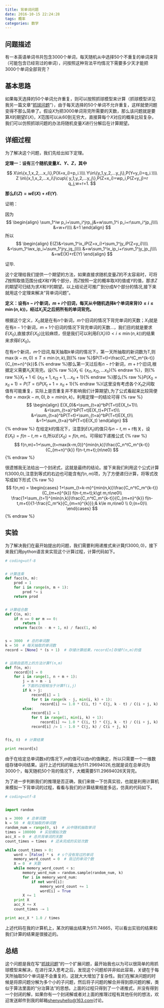```yaml
---
title: 背单词问题
date: 2016-10-15 22:24:28
tags: 概率
categories: 数学
---
```


## 问题描述

有一本英语单词书共包含3000个单词，每天随机从中选择50个不重复的单词来背（可能包含已经背过的单词），问按照这种背法平均情况下需要多少天才能把3000个单词全部背完？

<!--more-->

## 基本思路

如果每天选择的50个单词允许重复，则可以按照抓球模型来计算（抓球模型详见我另一篇文章“[抓球问题](/2016/10/13/problem-about-grip-ball/)”），由于每天选择的50个单词不允许重复，这样就使问题变得不那么简单了。假设$X$为把3000单词背完所需要的天数，那么该问题就是要算$X$的期望$E(X)$，$X$范围可以从60到无穷大，直接算每个$X$对应的概率比较复杂，我们可以仿照抓球问题的办法将随机变量$X$进行分解后在计算期望。

## 详细过程

为了解决这个问题，我们先给出如下定理。

**定理一：设有三个随机变量$X、Y、Z$，其中**

$$
X\in\{x_1,x_2,...x_i\},P(X=x_i)=p_i.\\\\
Y\in\{y_1,y_2,...y_j\},P(Y=y_i)=q_i.\\\\
Z \in\{x_1,x_2,...x_i\}\cup\{ y_1,y_2,...y_j\},P(Z=x_i)=wp_i,P(Z=y_j)=r q_j,w+r=1.
$$

**那么$E(Z)=wE(X)+rE(Y)$**.

证明：

因为
$$
\begin{align}
\sum_1^iw p_i+\sum_i^jrp_j&=w\sum_1^i p_i+r\sum_i^jp_j\\\\
&=w+r\\\\
&=1
\end{align}
$$
所以
$$
\begin{align}
E(Z)&=\sum_1^ix_iP(Z=x_i)+\sum_1^jy_iP(Z=y_i)\\\\
&=\sum_1^iwx_ip_i+\sum_1^jry_jq_j\\\\
&=w\sum_1^ix_ip_i+r\sum_1^jy_jp_j\\\\
&=wE(X)+rE(Y)
\end{align}
$$

证毕.

这个定理给我们提供一个期望的方法，如果直接求随机变量$Z$的不太容易时，可将$Z$按照取值范围分成$X$和$Y$两个部分，而$Z$按照一定的概率取$X$的值或$Y$的值，那求$Z$的期望可归结为求$X$和$Y$的期望。以上结论还可推广到分成$N$个部分的情况,接下来就用这个定理来解决“背单词问题”。

**定义：设有$n-i$个新词，$m+i$个旧词，每天从中随机选择$k$个单词来背$(0\le i\le\min(n,k))$，经过$X_i$天之后把所有的单词背完。**

根据这个定义，$X_0$就是在有$n$个新词，$m$个旧词的情况下背完单词的天数；$X_1$就是在有$n-1$个新词，$m+1$个旧词的情况下背完单词的天数...，我们目的就是要求$E(X_0)$,直接求$E(X_0)$比较麻烦，但是我们可以利用$E(X_i)(0\lt i\le\min(n,k))$的结果来求得$E(X_0)$。

在有$n$个新词，$m$个旧词,每天抽取$k$单词的情况下，第一天所抽取的新词数为T,则$\max(k-m,0)\le T\le \min(n,k)$,则{% raw %}$P(T=t)=\frac{C_n^tC_m^{k-t}}{C_{m+n}^{k}}$.{% endraw %}那么第一天过后有$n-t$个新词，$m+t$个旧词,根据定义需要$X_t$天背完。设{% raw %}$X_t\in\{x_{t1},x_{t2},...x_{ti}\}${% endraw %}，则{% raw %}$X_t+1\in\{x_{t1}+1,x_{t2}+1,...x_{ti}+1\}${% endraw %}那么{% raw %}$P(X_0=x_{ti}+1)=P(T=t)P(X_t+1=x_{ti}+1)${% endraw %}(这里没有考虑各个$X_t$之间取值有可能重复，实际上是否重复并不影响我们计算期望),为了公式看起来比较简便令$a=max(k-m,0),b=min(n,k)$，利用定理一的结论可得
{% raw %}
$$
\begin{align}
E(X_0)&=\sum_{t=a}^bP(T=t)E(X_t+1)\\
&=\sum_{t=a}^bP(T=t)E(X_t)+P(T=t)\\
&=\sum_{t=a}^bP(T=t)+\sum_{t=a}^bP(T=t)E(X_t)\\
&=1+\sum_{t=a}^bP(T=t)E(X_t)
\end{align}
$$
{% endraw %}
在给定$k$的情况下，注意到$E(X_t)$的值只与$n-t,m+t$有关，设$E(X_t)=f(n-t,m+t)$,所以$E(X_0)=f(n,m)$。可得如下递推公式
{% raw %}
$$
f(n,m)=1+\sum_{t=max(k-m,0)}^{min(n,k)}\frac{C_n^tC_m^{k-t}}{C_{m+n}^{k}}
f(n-t,m+t);(n\ne0)
$$
{% endraw %}

很遗憾我无法给出一个封闭式，这就是最终的结论。接下来我们利用这个公式计算f(3000,0),注意到等式的右边也可能含有$f(n,m)$项，为了方便递归计算，将等式改写成如下形式
{% raw %}
$$
f(n,m) =
\begin{cases}
1+\sum_{t=k-m}^{min(n,k)}\frac{C_n^tC_m^{k-t}}{C_{m+n}^{k}}
f(n-t,m+t);k\gt m,n\ne0\\
\frac{1+\sum_{t=1}^{min(n,k)}\frac{C_n^tC_m^{k-t}}{C_{m+n}^{k}}
f(n-t,m+t)}{1-\frac{C_m^k}{C_{m+n}^{k}}};& k\le m,n\ne0  \\
0;(n=0)\\
\end{cases}
$$
{% endraw %}
## 实验

为了解决我们在最开始提出的问题，我们需要利用递推式来计算$f(3000,0)$，接下来我们用python语言来实现这个计算过程，计算代码如下。

``` python
# coding=utf-8


# 计算连乘
def facc(n, m):
    prod = 1
    for i in range(n, m + 1):
        prod *= i
    return prod


# 计算组合数
def C(n, m):
    if n == 0 or m == 0:
        return 1
    return facc(n - m + 1, n) / facc(1, m)


s = 3000  # 总的单词数
k = 50  # 每天抽取的单词数
record = [None] * (s + 1)  # 存储计算结果，record[n]存储f(n,m)的值


# 运用自底而上的方法计算f(n,m)
def f(n, m):
    record[0] = 0
    for i in range(1, n + m + 1):
        j = n + m - i
        # 下面的过程相当于计算f(i,j)
        if k > j:
            record[i] = 1
            for t in range(k - j, min(i, k) + 1):
                record[i] += 1.0 * C(i, t) * C(j, k - t) / C(i + j, k) * record[i - t]
        else:
            record[i] = 1
            for t in range(1, min(i, k) + 1):
                record[i] += 1.0 * C(i, t) * C(j, k - t) / C(i + j, k) * record[i - t]
            record[i] /= 1 - 1.0 * C(j, k) / C(i + j, k)


f(s, 0)  # 计算结果

print record[s]

```
由于在给定总单词数$s$的情况下,$m$的值可以由$n$的值确定，所以只需要一个一维数组存储中间结果。运行上述代码的输出为511.29694026,也就是说在总单词为3000个，每天随机50个背的情况下，大概需要511.29694026天背完。

为了进一步判断我们的推理是否正确，我们来做一下仿真实验，也就是利用计算机来模拟一下背单词的过程，看看与我们的计算结果相差多远，仿真的代码如下。

``` python
# coding=utf-8


import random

s = 3000  # 总单词数
k = 50  # 每天抽取的单词数
random_num = range(0, s)  # 从中随机抽取单词
times = 100000  # 实验模拟次数
acc_X = 0  # 总共背单词的天数
count_times = times  # 还未完成的实验次数

while count_times > 0:
    word = [False] * s  # s个没有背过的单词
    memory_word_count = 0  # 背过的单词个数
    X = 0  # 天数
    while memory_word_count < s:
        memory_word_num = random.sample(random_num, k)
        for i in memory_word_num:
            if not word[i]:
                memory_word_count += 1
                word[i] = True
        X += 1
    print X
    acc_X += X
    count_times -= 1

print acc_X * 1.0 / times

```
上述代码在我的计算机上，某次的输出结果为511.74665，可以看出实验的结果和我们计算的结果是很接近的。

## 总结

这个问题是我在写“[抓球问题](/2016/10/13/problem-about-grip-ball/)”的一个扩展问题，最开始我也以为可以很简单的用抓球模型来解决，在进行深入思考之后，发现这个问题却并非如此容易，关键在于每天所抽取50个单词是不会重复的，这就大大增加了复杂性。我们在解决问题的时候是将原问题分解为多个小的子问题，然后将子问题的解合并得到原问题的解，类似于算法里面的“分治算法”的思想。上面的过程只得到了一个递推式，并没有得到一个封闭的解，如果你有一个封闭解或者对上面的推理过程有其他任何的想法，欢迎发送邮件到我的邮箱<shenyuhello@163.com>讨论。
